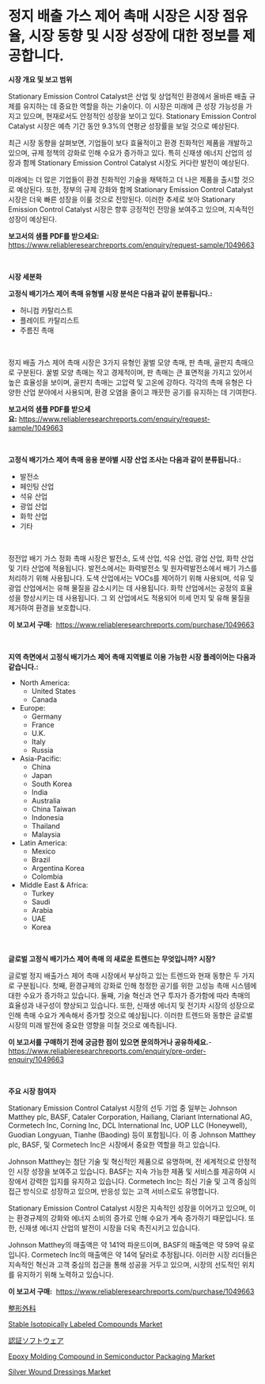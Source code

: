 <p><h1>정지 배출 가스 제어 촉매 시장은 시장 점유율, 시장 동향 및 시장 성장에 대한 정보를 제공합니다.</h1></p><p><strong>시장 개요 및 보고 범위</strong></p>
<p><p>Stationary Emission Control Catalyst은 산업 및 상업적인 환경에서 올바른 배출 규제를 유지하는 데 중요한 역할을 하는 기술이다. 이 시장은 미래에 큰 성장 가능성을 가지고 있으며, 현재로서도 안정적인 성장을 보이고 있다. Stationary Emission Control Catalyst 시장은 예측 기간 동안 9.3%의 연평균 성장률을 보일 것으로 예상된다.</p><p>최근 시장 동향을 살펴보면, 기업들이 보다 효율적이고 환경 친화적인 제품을 개발하고 있으며, 규제 정책의 강화로 인해 수요가 증가하고 있다. 특히 신재생 에너지 산업의 성장과 함께 Stationary Emission Control Catalyst 시장도 커다란 발전이 예상된다.</p><p>미래에는 더 많은 기업들이 환경 친화적인 기술을 채택하고 더 나은 제품을 출시할 것으로 예상된다. 또한, 정부의 규제 강화와 함께 Stationary Emission Control Catalyst 시장은 더욱 빠른 성장을 이룰 것으로 전망된다. 이러한 추세로 보아 Stationary Emission Control Catalyst 시장은 향후 긍정적인 전망을 보여주고 있으며, 지속적인 성장이 예상된다.</p></p>
<p><strong>보고서의 샘플 PDF를 받으세요:</strong> <a href="https://www.reliableresearchreports.com/enquiry/request-sample/1049663">https://www.reliableresearchreports.com/enquiry/request-sample/1049663</a></p>
<p>&nbsp;</p>
<p><strong>시장 세분화</strong></p>
<p><strong>고정식 배기가스 제어 촉매 유형별 시장 분석은 다음과 같이 분류됩니다.:</strong></p>
<p><ul><li>허니컴 카탈리스트</li><li>플레이트 카탈리스트</li><li>주름진 촉매</li></ul></p>
<p>&nbsp;</p>
<p><p>정지 배출 가스 제어 촉매 시장은 3가지 유형인 꿀벌 모양 촉매, 판 촉매, 골판지 촉매으로 구분된다. 꿀벌 모양 촉매는 작고 경제적이며, 판 촉매는 큰 표면적을 가지고 있어서 높은 효율성을 보이며, 골판지 촉매는 고압력 및 고온에 강하다. 각각의 촉매 유형은 다양한 산업 분야에서 사용되며, 환경 오염을 줄이고 깨끗한 공기를 유지하는 데 기여한다.</p></p>
<p><strong>보고서의 샘플 PDF를 받으세요:</strong>&nbsp;<a href="https://www.reliableresearchreports.com/enquiry/request-sample/1049663">https://www.reliableresearchreports.com/enquiry/request-sample/1049663</a></p>
<p>&nbsp;</p>
<p><strong> 고정식 배기가스 제어 촉매 응용 분야별 시장 산업 조사는 다음과 같이 분류됩니다.:</strong></p>
<p><ul><li>발전소</li><li>페인팅 산업</li><li>석유 산업</li><li>광업 산업</li><li>화학 산업</li><li>기타</li></ul></p>
<p>&nbsp;</p>
<p><p>정전압 배기 가스 정화 촉매 시장은 발전소, 도색 산업, 석유 산업, 광업 산업, 화학 산업 및 기타 산업에 적용됩니다. 발전소에서는 화력발전소 및 원자력발전소에서 배기 가스를 처리하기 위해 사용됩니다. 도색 산업에서는 VOCs를 제어하기 위해 사용되며, 석유 및 광업 산업에서는 유해 물질을 감소시키는 데 사용됩니다. 화학 산업에서는 공정의 효율성을 향상시키는 데 사용됩니다. 그 외 산업에서도 적용되어 미세 먼지 및 유해 물질을 제거하여 환경을 보호합니다.</p></p>
<p><strong>이 보고서 구매:</strong>&nbsp; <a href="https://www.reliableresearchreports.com/purchase/1049663">https://www.reliableresearchreports.com/purchase/1049663</a></p>
<p>&nbsp;</p>
<p><strong>지역 측면에서 고정식 배기가스 제어 촉매 지역별로 이용 가능한 시장 플레이어는 다음과 같습니다.:</strong></p>
<p><ul>
    <li>
        North America:
        <ul>
            <li>United States</li>
            <li>Canada</li>
        </ul>
    </li>
    <li>
        Europe:
        <ul>
            <li>Germany</li>
            <li>France</li>
            <li>U.K.</li>
            <li>Italy</li>
            <li>Russia</li>
        </ul>
    </li>
    <li>
        Asia-Pacific:
        <ul>
            <li>China</li>
            <li>Japan</li>
            <li>South Korea</li>
            <li>India</li>
            <li>Australia</li>
            <li>China Taiwan</li>
            <li>Indonesia</li>
            <li>Thailand</li>
            <li>Malaysia</li>
        </ul>
    </li>
    <li>
        Latin America:
        <ul>
            <li>Mexico</li>
            <li>Brazil</li>
            <li>Argentina Korea</li>
            <li>Colombia</li>
        </ul>
    </li>
    <li>
        Middle East & Africa:
        <ul>
            <li>Turkey</li>
            <li>Saudi</li>
            <li>Arabia</li>
            <li>UAE</li>
            <li>Korea</li>
        </ul>
    </li>
    </ul></p>
<p>&nbsp;</p>
<p><strong>글로벌 고정식 배기가스 제어 촉매 의 새로운 트렌드는 무엇입니까? 시장?</strong></p>
<p><p>글로벌 정지 배출가스 제어 촉매 시장에서 부상하고 있는 트렌드와 현재 동향은 두 가지로 구분됩니다. 첫째, 환경규제의 강화로 인해 청정한 공기를 위한 고성능 촉매 시스템에 대한 수요가 증가하고 있습니다. 둘째, 기술 혁신과 연구 투자가 증가함에 따라 촉매의 효율성과 내구성이 향상되고 있습니다. 또한, 신재생 에너지 및 전기차 시장의 성장으로 인해 촉매 수요가 계속해서 증가할 것으로 예상됩니다. 이러한 트렌드와 동향은 글로벌 시장의 미래 발전에 중요한 영향을 미칠 것으로 예측됩니다.</p></p>
<p><strong>이 보고서를 구매하기 전에 궁금한 점이 있으면 문의하거나 공유하세요.</strong>- <a href="https://www.reliableresearchreports.com/enquiry/pre-order-enquiry/1049663">https://www.reliableresearchreports.com/enquiry/pre-order-enquiry/1049663</a></p>
<p>&nbsp;</p>
<p><strong>주요 시장 참여자</strong></p>
<p><p>Stationary Emission Control Catalyst 시장의 선두 기업 중 일부는 Johnson Matthey plc, BASF, Cataler Corporation, Hailiang, Clariant International AG, Cormetech Inc, Corning Inc, DCL International Inc, UOP LLC (Honeywell), Guodian Longyuan, Tianhe (Baoding) 등이 포함됩니다. 이 중 Johnson Matthey plc, BASF, 및 Cormetech Inc은 시장에서 중요한 역할을 하고 있습니다. </p><p>Johnson Matthey는 첨단 기술 및 혁신적인 제품으로 유명하며, 전 세계적으로 안정적인 시장 성장을 보여주고 있습니다. BASF는 지속 가능한 제품 및 서비스를 제공하여 시장에서 강력한 입지를 유지하고 있습니다. Cormetech Inc는 최신 기술 및 고객 중심의 접근 방식으로 성장하고 있으며, 반응성 있는 고객 서비스로도 유명합니다.</p><p>Stationary Emission Control Catalyst 시장은 지속적인 성장을 이어가고 있으며, 이는 환경규제의 강화와 에너지 소비의 증가로 인해 수요가 계속 증가하기 때문입니다. 또한, 신재생 에너지 산업의 발전이 시장을 더욱 촉진시키고 있습니다.</p><p>Johnson Matthey의 매출액은 약 141억 파운드이며, BASF의 매출액은 약 59억 유로입니다. Cormetech Inc의 매출액은 약 14억 달러로 추정됩니다. 이러한 시장 리더들은 지속적인 혁신과 고객 중심의 접근을 통해 성공을 거두고 있으며, 시장의 선도적인 위치를 유지하기 위해 노력하고 있습니다.</p></p>
<p><strong>이 보고서 구매:</strong>&nbsp;&nbsp;<a href="https://www.reliableresearchreports.com/purchase/1049663">https://www.reliableresearchreports.com/purchase/1049663</a></p>
<p><p><a href="https://medium.com/@elmoray21/%E6%95%B4%E5%BD%A2%E5%A4%96%E7%A7%91%E5%B8%82%E5%A0%B4-%E7%A8%AE%E9%A1%9E-%E7%94%A8%E9%80%94-%E5%9C%B0%E7%90%86%E3%81%AB%E3%82%88%E3%82%8B%E5%8C%85%E6%8B%AC%E7%9A%84%E3%81%AA%E8%A9%95%E4%BE%A1-7e522882120f">整形外科</a></p><p><a href="https://github.com/yoshih12/Market-Research-Report-List-2/blob/main/stable-isotopically-labeled-compounds-market.md">Stable Isotopically Labeled Compounds Market</a></p><p><a href="https://medium.com/@kyaorris56456/%E8%AA%8D%E8%A8%BC%E3%82%BD%E3%83%95%E3%83%88%E3%82%A6%E3%82%A7%E3%82%A2%E5%B8%82%E5%A0%B4%E3%81%AE%E8%A6%8B%E9%80%9A%E3%81%97-%E5%B8%82%E5%A0%B4%E5%8B%95%E5%90%91-%E6%88%90%E9%95%B7-2024%E5%B9%B4%E3%81%8B%E3%82%892031%E5%B9%B4%E3%81%BE%E3%81%A7%E3%81%AE%E4%BA%88%E6%B8%AC-79f1c5fa22b1">認証ソフトウェア</a></p><p><a href="https://github.com/castoriffic/Market-Research-Report-List-3/blob/main/epoxy-molding-compound-in-semiconductor-packaging-market.md">Epoxy Molding Compound in Semiconductor Packaging Market</a></p><p><a href="https://issuu.com/reportprime-2/docs/silver-wound-dressings-market-size-2030.pptx">Silver Wound Dressings Market</a></p></p>
